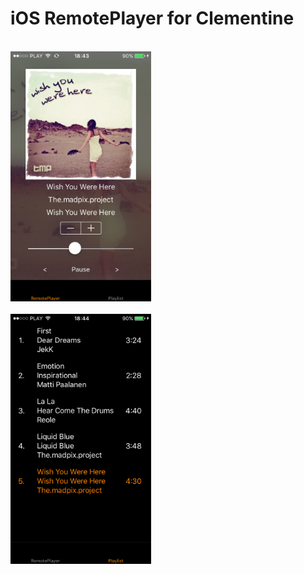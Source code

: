 # iOS RemotePlayer for Clementine

<br>
<img height="400" src="https://github.com/LukaszRzepka/RemotePlayerForClementine/blob/master/IMG_0152.PNG" />
<br>

<br>
<img height="400" src="https://github.com/LukaszRzepka/RemotePlayerForClementine/blob/master/IMG_0153.PNG" />
<br>

